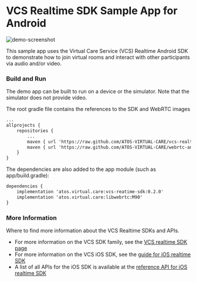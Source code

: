 # VCS Realtime SDK Sample App for Android
![demo-screenshot](https://user-images.githubusercontent.com/4389724/126681575-494fd176-77e2-441b-89a1-ef007354d094.png)

This sample app uses the Virtual Care Service (VCS) Realtime Android SDK to demonstrate how to join virtual rooms and interact with other participants via audio and/or video.
### Build and Run

The demo app can be built to run on a device or the simulator. Note that the simulator does not provide video.

The root gradle file contains the references to the SDK and WebRTC images
```xml
...
allprojects {
    repositories {
        ...
        maven { url 'https://raw.github.com/ATOS-VIRTUAL-CARE/vcs-realtime-sdk-android/repo/' }
        maven { url 'https://raw.github.com/ATOS-VIRTUAL-CARE/webrtc-android/repo/' }
    }
}
```

The dependencies are also added to the app module (such as app/build.gradle):
```xml
dependencies {
    implementation 'atos.virtual.care:vcs-reatime-sdk:0.2.0'
    implementation 'atos.virtual.care:libwebrtc:M90'
}
```

### More Information

Where to find more information about the VCS Realtime SDKs and APIs.

* For more information on the VCS SDK family, see the [VCS realtime SDK page](https://sdk.virtualcareservices.net/)
* For more information on the VCS iOS SDK, see the [guide for iOS realtime SDK](https://sdk.virtualcareservices.net/sdks/android)
* A list of all APIs for the iOS SDK is available at the [reference API for iOS realtime SDK](https://sdk.virtualcareservices.net/reference/android)
